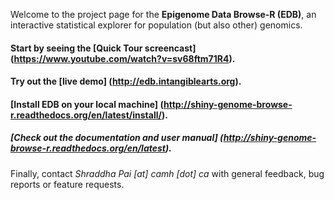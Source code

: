 Welcome to the project page for the **Epigenome Data Browse-R (EDB)**, an interactive statistical explorer for population (but also other) genomics.

#### Start by seeing the [Quick Tour screencast] (https://www.youtube.com/watch?v=sv68ftm71R4).

#### Try out the [live demo] (http://edb.intangiblearts.org).

#### [Install EDB on your local machine] (http://shiny-genome-browse-r.readthedocs.org/en/latest/install/).

##### [Check out the documentation and user manual] (http://shiny-genome-browse-r.readthedocs.org/en/latest).

Finally, contact *Shraddha Pai [at] camh [dot] ca* with general feedback, bug reports or feature requests.



